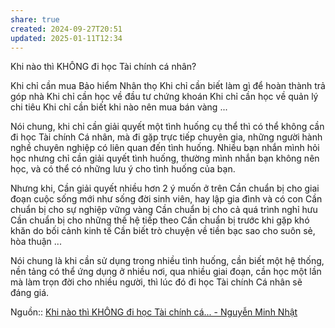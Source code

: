 ```yaml
---
share: true
created: 2024-09-27T20:51
updated: 2025-01-11T12:34
---
```

Khi nào thì KHÔNG đi học Tài chính cá nhân?

Khi chỉ cần mua Bảo hiểm Nhân thọ
Khi chỉ cần biết làm gì để hoàn thành trả góp nhà
Khi chỉ cần học về đầu tư chứng khoán
Khi chỉ cần học về quản lý chi tiêu
Khi chỉ cần biết khi nào nên mua bán vàng
...

Nói chung, khi chỉ cần giải quyết một tình huống cụ thể thì có thể không cần đi học Tài chính Cá nhân, mà đi gặp trực tiếp chuyên gia, những người hành nghề chuyên nghiệp có liên quan đến tình huống. Nhiều bạn nhắn mình hỏi học nhưng chỉ cần giải quyết tình huống, thường mình nhắn bạn không nên học, và có thể có những lưu ý cho tình huống của bạn.

Nhưng khi,
Cần giải quyết nhiều hơn 2 ý muốn ở trên
Cần chuẩn bị cho giai đoạn cuộc sống mới như sống đời sinh viên, hay lập gia đình và có con
Cần chuẩn bị cho sự nghiệp vững vàng
Cần chuẩn bị cho cả quá trình nghỉ hưu
Cần chuẩn bị cho những thế hệ tiếp theo
Cần chuẩn bị trước khi gặp khó khăn do bối cảnh kinh tế
Cần biết trò chuyện về tiền bạc sao cho suôn sẻ, hòa thuận
...

Nói chung là khi cần sử dụng trong nhiều tình huống, cần biết một hệ thống, nền tảng có thể ứng dụng ở nhiều nơi, qua nhiều giai đoạn, cần học một lần mà làm trọn đời cho nhiều người, thì lúc đó đi học Tài chính Cá nhân sẽ đáng giá.

Nguồn:: [Khi nào thì KHÔNG đi học Tài chính cá... - Nguyễn Minh Nhật](https://www.facebook.com/nmtahn/posts/pfbid034SrBP1vAS5RaXFgVazbFaCwmdGuufHsABBK2T5erJwXDYPzk9XEdBzjvBgmY9jYwl)
